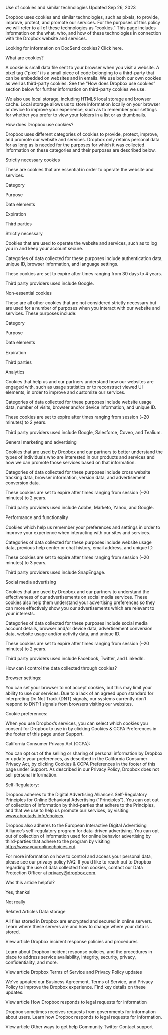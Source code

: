 Use of cookies and similar technologies
Updated Sep 26, 2023

Dropbox uses cookies and similar technologies, such as pixels, to provide, improve, protect, and promote our services. For the purposes of this policy we will refer to all of these technologies as “cookies.” This page includes information on the what, who, and how of these technologies in connection with the Dropbox website and services.

Looking for information on DocSend cookies? Click here.

What are cookies?

A cookie is small data file sent to your browser when you visit a website. A pixel tag ("pixel") is a small piece of code belonging to a third-party that can be embedded on websites and in emails. We use both our own cookies as well as third-party cookies. See the “How does Dropbox use cookies” section below for further information on third-party cookies we use.

We also use local storage, including HTML5 local storage and browser cache. Local storage allows us to store information locally on your browser or device to improve your experience, such as to remember your settings for whether you prefer to view your folders in a list or as thumbnails. 

How does Dropbox use cookies?

Dropbox uses different categories of cookies to provide, protect, improve, and promote our website and services. Dropbox only retains personal data for as long as is needed for the purposes for which it was collected. Information on these categories and their purposes are described below.

Strictly necessary cookies

These are cookies that are essential in order to operate the website and services.

Category

	

Purpose

	

Data elements

	

Expiration

	

Third parties




Strictly necessary

	

Cookies that are used to operate the website and services, such as to log you in and keep your account secure.

	

Categories of data collected for these purposes include authentication data, unique ID, browser information, and language settings.

	

These cookies are set to expire after times ranging from 30 days to 4 years.

	

Third party providers used include Google.

Non-essential cookies


These are all other cookies that are not considered strictly necessary but are used for a number of purposes when you interact with our website and services. These purposes include:

Category

	

Purpose

	

Data elements

	

Expiration

	

Third parties




Analytics

	

Cookies that help us and our partners understand how our websites are engaged with, such as usage statistics or to reconstruct viewed UI elements, in order to improve and customize our services.

	

Categories of data collected for these purposes include website usage data, number of visits, browser and/or device information, and unique ID.

	

These cookies are set to expire after times ranging from session (~20 minutes) to 2 years.

	

Third party providers used include Google, Salesforce, Coveo, and Tealium.




General marketing and advertising

	

Cookies that are used by Dropbox and our partners to better understand the types of individuals who are interested in our products and services and how we can promote those services based on that information.

	

Categories of data collected for these purposes include cross website tracking data, browser information, version data, and advertisement conversion data.

	

These cookies are set to expire after times ranging from session (~20 minutes) to 2 years.

	

Third party providers used include Adobe, Marketo, Yahoo, and Google.




Performance and functionality

	

Cookies which help us remember your preferences and settings in order to improve your experience when interacting with our sites and services.

	

Categories of data collected for these purposes include website usage data, previous help center or chat history, email address, and unique ID.

	

These cookies are set to expire after times ranging from session (~20 minutes) to 3 years.

	

Third party providers used include SnapEngage.




Social media advertising

	

Cookies that are used by Dropbox and our partners to understand the effectiveness of our advertisements on social media services. These cookies also help them understand your advertising preferences so they can more effectively show you our advertisements which are relevant to your interests.

	

Categories of data collected for these purposes include social media account details, browser and/or device data, advertisement conversion data, website usage and/or activity data, and unique ID.

	

These cookies are set to expire after times ranging from session (~20 minutes) to 2 years.

	

Third party providers used include Facebook, Twitter, and LinkedIn.

How can I control the data collected through cookies?


Browser settings:

You can set your browser to not accept cookies, but this may limit your ability to use our services. Due to a lack of an agreed upon standard for interpreting Do Not Track (DNT) signals, our systems currently don’t respond to DNT:1 signals from browsers visiting our websites.

Cookie preferences:

When you use Dropbox’s services, you can select which cookies you consent for Dropbox to use in by clicking Cookies & CCPA Preferences in the footer of this page under Support.

California Consumer Privacy Act (CCPA):

You can opt out of the selling or sharing of personal information by Dropbox or update your preferences, as described in the California Consumer Privacy Act, by clicking Cookies & CCPA Preferences in the footer of this page under Support. As described in our Privacy Policy, Dropbox does not sell personal information.

Self-Regulatory:

Dropbox adheres to the Digital Advertising Alliance’s Self-Regulatory Principles for Online Behavioral Advertising ("Principles"). You can opt out of collection of information by third-parties that adhere to the Principles, and that we use to help us promote our services, by visiting www.aboutads.info/choices.

Dropbox also adheres to the European Interactive Digital Advertising Alliance’s self-regulatory program for data-driven advertising. You can opt out of collection of information used for online behavior advertising by third-parties that adhere to the program by visiting http://www.youronlinechoices.eu/.

For more information on how to control and access your personal data, please see our privacy policy FAQ. If you’d like to reach out to Dropbox regarding the use of data collected from cookies, contact our Data Protection Officer at privacy@dropbox.com.

Was this article helpful?

Yes, thanks!

Not really

Related Articles
Data storage

All files stored in Dropbox are encrypted and secured in online servers. Learn where these servers are and how to change where your data is stored.

View article
Dropbox incident response policies and procedures

Learn about Dropbox incident response policies, and the procedures in place to address service availability, integrity, security, privacy, confidentiality, and more.

View article
Dropbox Terms of Service and Privacy Policy updates

We've updated our Business Agreement, Terms of Service, and Privacy Policy to improve the Dropbox experience. Find key details on these updates.

View article
How Dropbox responds to legal requests for information

Dropbox sometimes receives requests from governments for information about users. Learn how Dropbox responds to legal requests for information.

View article
Other ways to get help
Community
Twitter
Contact support